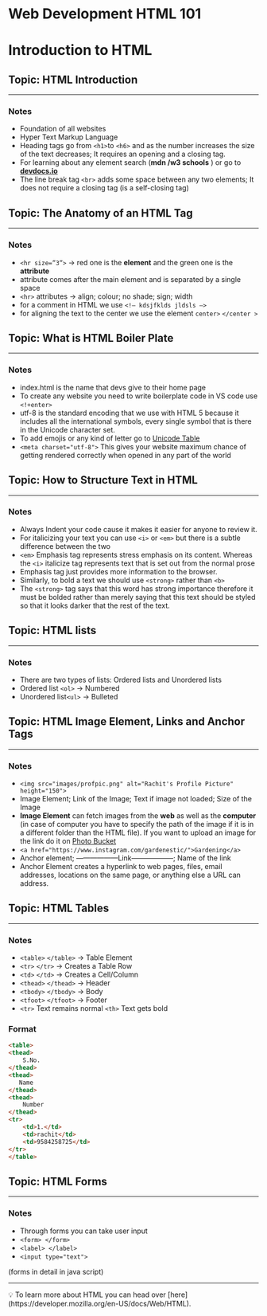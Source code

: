 # Web Development HTML 101


# Introduction to HTML


## Topic: HTML Introduction

---

### Notes

- Foundation of all websites
- Hyper Text Markup Language
- Heading tags go from `<h1>`to `<h6>` and as the number increases the size of the text decreases; It requires an opening and a closing tag.
- For learning about any element search (**mdn /w3 schools** <language> <element>) or go to [**devdocs.io**](https://devdocs.io/)
- The line break tag  `<br>` adds some space between any two elements; It does not require a closing tag (is a self-closing tag)
    

## Topic: The Anatomy of an HTML Tag

---

### Notes

- `<hr size=”3”>` → red one is the **element** and the green one is the **attribute**
- attribute comes after the main element and is separated by a single space
- `<hr>` attributes → align; colour; no shade; sign; width
- for a comment in HTML we use `<!— kdsjfklds jldsls —>`
- for aligning the text to the center we use the element `center>` `</center >`
    

## Topic: What is HTML Boiler Plate

---

### Notes

- index.html is the name that devs give to their home page
- To create any website you need to write boilerplate code in  VS code use `<!+enter>`
- utf-8 is the standard encoding that we use with HTML 5 because it includes all the international symbols, every single symbol that is there in the Unicode character set.
- To add emojis or any kind of letter go to [Unicode Table](https://unicode-table.com/en/)
- `<meta charset="utf-8">` This gives your website maximum chance of getting rendered correctly when opened in any part of the world

    
## Topic: How to Structure Text in HTML

---

### Notes

- Always Indent your code cause it makes it easier for anyone to review it.
- For italicizing your text you can use `<i>` or `<em>` but there is a subtle difference between the two
- `<em>` Emphasis tag represents stress emphasis on its content. Whereas the `<i>` italicize tag represents text that is set out from the normal prose
- Emphasis tag just provides more information to the browser.
- Similarly, to bold a text we should use `<strong>` rather than `<b>`
- The `<strong>` tag says that this word has strong importance therefore it must be bolded rather than merely saying that this text should be styled so that it looks darker that the rest of the text.
    

## Topic: HTML lists

---

### Notes

- There are two types of lists: Ordered lists and Unordered lists
- Ordered list `<ol>` → Numbered
- Unordered list`<ul>` → Bulleted

    
## Topic: HTML Image Element, Links and Anchor Tags

---

### Notes

- `<img src="images/profpic.png" alt="Rachit's Profile Picture" height="150">`
- Image Element; Link of the Image; Text if image not loaded; Size of the Image
- **Image Element** can fetch images from the **web** as well as the **computer** (in case of computer you have to specify the path of the image if it is in a different folder than the HTML file). If you want to upload an image for the link do it on [Photo Bucket](http://www.photobucket.com)
- `<a href="https://www.instagram.com/gardenestic/">Gardening</a>`
- Anchor element; ——————Link——————; Name of the link
- Anchor Element creates a hyperlink to web pages, files, email addresses, locations on the same page, or anything else a URL can address.
    

## Topic: HTML Tables

---

### Notes

- `<table>` `</table>` → Table Element
- `<tr>` `</tr>` → Creates a Table Row
- `<td>`  `</td>` → Creates a Cell/Column
- `<thead>` `</thead>` → Header
- `<tbody>`  `</tbody>` → Body
- `<tfoot>`  `</tfoot>` → Footer
- `<tr>` Text remains normal   `<th>` Text gets bold

### Format

```html
<table>
<thead>
    S.No.
</thead>
<thead>
   Name
</thead>
<thead>
    Number
</thead>
<tr>
    <td>1.</td>
    <td>rachit</td>
    <td>9584258725</td>
</tr>
</table>
```
    

## Topic: HTML Forms

---

### Notes

- Through forms you can take user input
- `<form> </form>`
- `<label> </label>`
- `<input type="text">`

(forms in detail in java script)

---

<aside>
💡 To learn more about HTML you can head over [here](https://developer.mozilla.org/en-US/docs/Web/HTML).

</aside>
